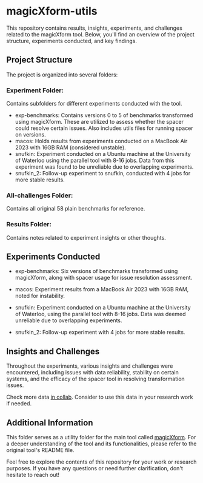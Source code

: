 # magicXform-utils
This repository contains results, insights, experiments, and challenges related to the magicXform tool. Below, you'll find an overview of the project structure, experiments conducted, and key findings.


## Project Structure

The project is organized into several folders:

### Experiment Folder: 
Contains subfolders for different experiments conducted with the tool.
- exp-benchmarks: Contains versions 0 to 5 of benchmarks transformed using magicXform. These are utilized to assess whether the spacer could resolve certain issues. Also includes utils files for running spacer on versions.
- macos: Holds results from experiments conducted on a MacBook Air 2023 with 16GB RAM (considered unstable).
- snufkin: Experiment conducted on a Ubuntu machine at the University of Waterloo using the parallel tool with 8-16 jobs. Data from this experiment was found to be unreliable due to overlapping experiments.
- snufkin_2: Follow-up experiment to snufkin, conducted with 4 jobs for more stable results.

### All-challenges Folder:
 Contains all original 58 plain benchmarks for reference.

### Results Folder: 
Contains notes related to experiment insights or other thoughts.

## Experiments Conducted

- exp-benchmarks: Six versions of benchmarks transformed using magicXform, along with spacer usage for issue resolution assessment.

- macos: Experiment results from a MacBook Air 2023 with 16GB RAM, noted for instability.

- snufkin: Experiment conducted on a Ubuntu machine at the University of Waterloo, using the parallel tool with 8-16 jobs. Data was deemed unreliable due to overlapping experiments.

- snufkin_2: Follow-up experiment with 4 jobs for more stable results.

## Insights and Challenges

Throughout the experiments, various insights and challenges were encountered, including issues with data reliability, stability on certain systems, and the efficacy of the spacer tool in resolving transformation issues.

Check more data [in collab](https://colab.research.google.com/drive/13nctY1yO0_QhSFZpKNYF_UKWXGFs2p8H?usp=sharing). Consider to use this data in your research work if needed.


## Additional Information

This folder serves as a utility folder for the main tool called [magicXform](https://github.com/Erveftick/magicXform). For a deeper understanding of the tool and its functionalities, please refer to the original tool's README file.


Feel free to explore the contents of this repository for your work or research purposes. If you have any questions or need further clarification, don't hesitate to reach out!
